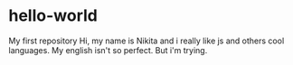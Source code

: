 # hello-world
My first repository
Hi, my name is Nikita and i really like js and others cool languages.
  My english isn't so perfect. But i'm trying.
